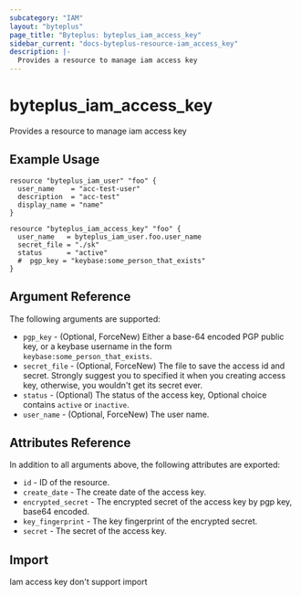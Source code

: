 ```yaml
---
subcategory: "IAM"
layout: "byteplus"
page_title: "Byteplus: byteplus_iam_access_key"
sidebar_current: "docs-byteplus-resource-iam_access_key"
description: |-
  Provides a resource to manage iam access key
---
```

# byteplus_iam_access_key
Provides a resource to manage iam access key
## Example Usage
```hcl
resource "byteplus_iam_user" "foo" {
  user_name    = "acc-test-user"
  description  = "acc-test"
  display_name = "name"
}

resource "byteplus_iam_access_key" "foo" {
  user_name   = byteplus_iam_user.foo.user_name
  secret_file = "./sk"
  status      = "active"
  #  pgp_key = "keybase:some_person_that_exists"
}
```
## Argument Reference
The following arguments are supported:
* `pgp_key` - (Optional, ForceNew) Either a base-64 encoded PGP public key, or a keybase username in the form `keybase:some_person_that_exists`.
* `secret_file` - (Optional, ForceNew) The file to save the access id and secret. Strongly suggest you to specified it when you creating access key, otherwise, you wouldn't get its secret ever.
* `status` - (Optional) The status of the access key, Optional choice contains `active` or `inactive`.
* `user_name` - (Optional, ForceNew) The user name.

## Attributes Reference
In addition to all arguments above, the following attributes are exported:
* `id` - ID of the resource.
* `create_date` - The create date of the access key.
* `encrypted_secret` - The encrypted secret of the access key by pgp key, base64 encoded.
* `key_fingerprint` - The key fingerprint of the encrypted secret.
* `secret` - The secret of the access key.


## Import
Iam access key don't support import

